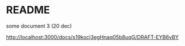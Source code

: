 # README

some document 3 (20 dec)

[](init/swagger.json)&#x20;

[](index/processRepository.ts)&#x20;

<http://localhost:3000/docs/s19kocj3egHnaq05b8uqG/DRAFT-EYB6vBY>
